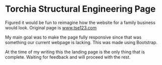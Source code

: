 # Torchia Structural Engineering Page

Figured it would be fun to reimagine how the website for a family business would look. Original page is www.tse123.com

My main goal was to make the page fully responsive since that was something our current webpage is lacking. This was made using Bootstrap.

At the time of my writing this the landing page is the only thing that is complete. Waiting for feedback and will proceed with the rest.
